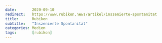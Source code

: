 ```yaml
---
date:       2020-09-10
redirect:   https://www.rubikon.news/artikel/inszenierte-spontanitat
title:      Rubikon
subtitle:   "Inszenierte Spontanität"
categories: Medien
tags:       [rubikon]
---
```

